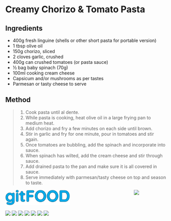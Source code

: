# Creamy Chorizo & Tomato Pasta

## Ingredients

- 400g fresh linguine (shells or other short pasta for portable version)
- 1 tbsp olive oil
- 150g chorizo, sliced
- 2 cloves garlic, crushed
- 400g can crushed tomatoes (or pasta sauce)
- ½ bag baby spinach (70g)
- 100ml cooking cream cheese
- Capsicum and/or mushrooms as per tastes
- Parmesan or tasty cheese to serve

## Method

> 1. Cook pasta until al dente.
> 2. While pasta is cooking, heat olive oil in a large frying pan to medium heat.
> 3. Add chorizo and fry a few minutes on each side until brown.
> 4. Stir in garlic and fry for one minute, pour in tomatoes and stir again.
> 5. Once tomatoes are bubbling, add the spinach and incorporate into sauce.
> 6. When spinach has wilted, add the cream cheese and stir through sauce.
> 7. Add drained pasta to the pan and make sure it is all covered in sauce.
> 8. Serve immediately with parmesan/tasty cheese on top and season to taste.


<img src="../images/logo_sm.png" width="40%" />

<img src="https://profile-counter.glitch.me/gitfood_creamychorizotomatopasta/count.svg" width="20%" align="right" />

<img src="https://img.shields.io/badge/stovetop-blue.svg" /> <img src="https://img.shields.io/badge/boiled-blue.svg" /> <img src="https://img.shields.io/badge/sides-blue.svg" /> <img src="https://img.shields.io/badge/pasta-blue.svg" /> <img src="https://img.shields.io/badge/italian-blue.svg" /> <img src="https://img.shields.io/badge/dairy-blue.svg" /> <img src="https://img.shields.io/badge/lunch-blue.svg" /> 
